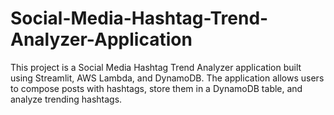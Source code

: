 # Social-Media-Hashtag-Trend-Analyzer-Application
This project is a Social Media Hashtag Trend Analyzer application built using Streamlit, AWS Lambda, and DynamoDB.  The application allows users to compose posts with hashtags, store them in a DynamoDB table, and analyze trending hashtags.
